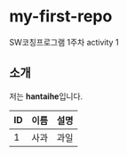 # my-first-repo
SW코칭프로그램 1주차 activity 1

## 소개

저는 **hantaihe**입니다.

| ID | 이름 | 설명 |
| -- | --- | --- |
| 1 | 사과 | 과일 |
